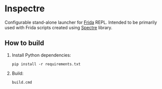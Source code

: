 Inspectre
===

Configurable stand-alone launcher for [Frida](https://github.com/frida/frida) REPL. 
Intended to be primarily used with Frida scripts created using [Spectre](https://github.com/frida-spectre/spectre) library.

How to build
------------

1. Install Python dependencies:
    
    ```
    pip install -r requirements.txt
    ```
2. Build:
    
    ```
    build.cmd
    ```